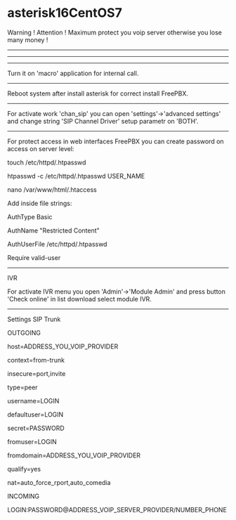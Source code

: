 # asterisk16CentOS7

Warning ! Attention ! Maximum protect you voip server otherwise you lose many money !

---
---
---

Turn it on 'macro' application for internal call.


---

Reboot system after install asterisk for correct install FreePBX.

---

For activate work 'chan_sip' you can open 'settings'->'advanced settings' and change string 'SIP Channel Driver' setup parametr on 'BOTH'.

---

For protect access in web interfaces FreePBX you can create password on access on server level:

touch /etc/httpd/.htpasswd

htpasswd -c /etc/httpd/.htpasswd USER_NAME

nano /var/www/html/.htaccess     

Add inside file strings:

AuthType Basic

AuthName "Restricted Content"

AuthUserFile /etc/httpd/.htpasswd

Require valid-user

---

IVR

For activate IVR menu you open 'Admin'->'Module Admin' and press button 'Check online' in list download select module IVR.

---

Settings SIP Trunk

OUTGOING

host=ADDRESS_YOU_VOIP_PROVIDER

context=from-trunk

insecure=port,invite

type=peer

username=LOGIN

defaultuser=LOGIN

secret=PASSWORD

fromuser=LOGIN

fromdomain=ADDRESS_YOU_VOIP_PROVIDER

qualify=yes

nat=auto_force_rport,auto_comedia


INCOMING

LOGIN:PASSWORD@ADDRESS_VOIP_SERVER_PROVIDER/NUMBER_PHONE
